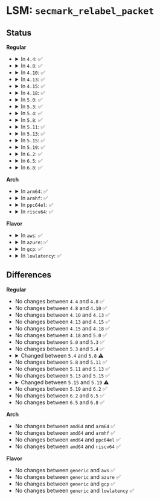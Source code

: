 # LSM: <code>secmark_relabel_packet</code>

## Status
<b>Regular</b>
<ul>
<li>
<details>
<summary>In <code>4.4</code>: ✅</summary>

```c
int security_secmark_relabel_packet(u32 secid);
```
</details>
</li>
<li>
<details>
<summary>In <code>4.8</code>: ✅</summary>

```c
int security_secmark_relabel_packet(u32 secid);
```
</details>
</li>
<li>
<details>
<summary>In <code>4.10</code>: ✅</summary>

```c
int security_secmark_relabel_packet(u32 secid);
```
</details>
</li>
<li>
<details>
<summary>In <code>4.13</code>: ✅</summary>

```c
int security_secmark_relabel_packet(u32 secid);
```
</details>
</li>
<li>
<details>
<summary>In <code>4.15</code>: ✅</summary>

```c
int security_secmark_relabel_packet(u32 secid);
```
</details>
</li>
<li>
<details>
<summary>In <code>4.18</code>: ✅</summary>

```c
int security_secmark_relabel_packet(u32 secid);
```
</details>
</li>
<li>
<details>
<summary>In <code>5.0</code>: ✅</summary>

```c
int security_secmark_relabel_packet(u32 secid);
```
</details>
</li>
<li>
<details>
<summary>In <code>5.3</code>: ✅</summary>

```c
int security_secmark_relabel_packet(u32 secid);
```
</details>
</li>
<li>
<details>
<summary>In <code>5.4</code>: ✅</summary>

```c
int security_secmark_relabel_packet(u32 secid);
```
</details>
</li>
<li>
<details>
<summary>In <code>5.8</code>: ✅</summary>

```c
int security_secmark_relabel_packet(struct lsmblob *blob);
```
</details>
</li>
<li>
<details>
<summary>In <code>5.11</code>: ✅</summary>

```c
int security_secmark_relabel_packet(struct lsmblob *blob);
```
</details>
</li>
<li>
<details>
<summary>In <code>5.13</code>: ✅</summary>

```c
int security_secmark_relabel_packet(struct lsmblob *blob);
```
</details>
</li>
<li>
<details>
<summary>In <code>5.15</code>: ✅</summary>

```c
int security_secmark_relabel_packet(struct lsmblob *blob);
```
</details>
</li>
<li>
<details>
<summary>In <code>5.19</code>: ✅</summary>

```c
int security_secmark_relabel_packet(u32 secid);
```
</details>
</li>
<li>
<details>
<summary>In <code>6.2</code>: ✅</summary>

```c
int security_secmark_relabel_packet(u32 secid);
```
</details>
</li>
<li>
<details>
<summary>In <code>6.5</code>: ✅</summary>

```c
int security_secmark_relabel_packet(u32 secid);
```
</details>
</li>
<li>
<details>
<summary>In <code>6.8</code>: ✅</summary>

```c
int security_secmark_relabel_packet(u32 secid);
```
</details>
</li>
</ul>
<b>Arch</b>
<ul>
<li>
<details>
<summary>In <code>arm64</code>: ✅</summary>

```c
int security_secmark_relabel_packet(u32 secid);
```
</details>
</li>
<li>
<details>
<summary>In <code>armhf</code>: ✅</summary>

```c
int security_secmark_relabel_packet(u32 secid);
```
</details>
</li>
<li>
<details>
<summary>In <code>ppc64el</code>: ✅</summary>

```c
int security_secmark_relabel_packet(u32 secid);
```
</details>
</li>
<li>
<details>
<summary>In <code>riscv64</code>: ✅</summary>

```c
int security_secmark_relabel_packet(u32 secid);
```
</details>
</li>
</ul>
<b>Flavor</b>
<ul>
<li>
<details>
<summary>In <code>aws</code>: ✅</summary>

```c
int security_secmark_relabel_packet(u32 secid);
```
</details>
</li>
<li>
<details>
<summary>In <code>azure</code>: ✅</summary>

```c
int security_secmark_relabel_packet(u32 secid);
```
</details>
</li>
<li>
<details>
<summary>In <code>gcp</code>: ✅</summary>

```c
int security_secmark_relabel_packet(u32 secid);
```
</details>
</li>
<li>
<details>
<summary>In <code>lowlatency</code>: ✅</summary>

```c
int security_secmark_relabel_packet(u32 secid);
```
</details>
</li>
</ul>

## Differences
<b>Regular</b>
<ul>
<li>
No changes between <code>4.4</code> and <code>4.8</code> ✅
</li>
<li>
No changes between <code>4.8</code> and <code>4.10</code> ✅
</li>
<li>
No changes between <code>4.10</code> and <code>4.13</code> ✅
</li>
<li>
No changes between <code>4.13</code> and <code>4.15</code> ✅
</li>
<li>
No changes between <code>4.15</code> and <code>4.18</code> ✅
</li>
<li>
No changes between <code>4.18</code> and <code>5.0</code> ✅
</li>
<li>
No changes between <code>5.0</code> and <code>5.3</code> ✅
</li>
<li>
No changes between <code>5.3</code> and <code>5.4</code> ✅
</li>
<li>
<details>
<summary>Changed between <code>5.4</code> and <code>5.8</code> ⚠️</summary>
<ul>
<li>
<b>Param added. </b>
<code>struct lsmblob *blob</code>
</li>
<li>
<b>Param removed. </b>
<code>u32 secid</code>
</li>
</ul>
</details>
</li>
<li>
No changes between <code>5.8</code> and <code>5.11</code> ✅
</li>
<li>
No changes between <code>5.11</code> and <code>5.13</code> ✅
</li>
<li>
No changes between <code>5.13</code> and <code>5.15</code> ✅
</li>
<li>
<details>
<summary>Changed between <code>5.15</code> and <code>5.19</code> ⚠️</summary>
<ul>
<li>
<b>Param added. </b>
<code>u32 secid</code>
</li>
<li>
<b>Param removed. </b>
<code>struct lsmblob *blob</code>
</li>
</ul>
</details>
</li>
<li>
No changes between <code>5.19</code> and <code>6.2</code> ✅
</li>
<li>
No changes between <code>6.2</code> and <code>6.5</code> ✅
</li>
<li>
No changes between <code>6.5</code> and <code>6.8</code> ✅
</li>
</ul>
<b>Arch</b>
<ul>
<li>
No changes between <code>amd64</code> and <code>arm64</code> ✅
</li>
<li>
No changes between <code>amd64</code> and <code>armhf</code> ✅
</li>
<li>
No changes between <code>amd64</code> and <code>ppc64el</code> ✅
</li>
<li>
No changes between <code>amd64</code> and <code>riscv64</code> ✅
</li>
</ul>
<b>Flavor</b>
<ul>
<li>
No changes between <code>generic</code> and <code>aws</code> ✅
</li>
<li>
No changes between <code>generic</code> and <code>azure</code> ✅
</li>
<li>
No changes between <code>generic</code> and <code>gcp</code> ✅
</li>
<li>
No changes between <code>generic</code> and <code>lowlatency</code> ✅
</li>
</ul>
